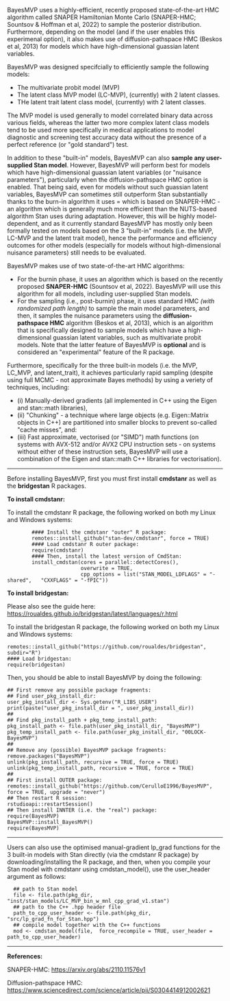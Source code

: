 BayesMVP uses a highly-efficient, recently proposed state-of-the-art HMC algorithm called SNAPER Hamiltonian Monte Carlo (SNAPER-HMC; Sountsov & Hoffman et al, 2022) to sample the posterior distribution. 
Furthermore, depending on the model (and if the user enables this experimenal option), it also makes use of diffusion-pathspace HMC (Beskos et al, 2013) for models which have high-dimensional guassian latent variables. 

BayesMVP was designed specifcially to efficiently sample the following models:
- The multivariate probit model (MVP)
- The latent class MVP model (LC-MVP), (currently) with 2 latent classes. 
- THe latent trait latent class model, (currently) with 2 latent classes.

The MVP model is used generally to model correlated binary data across various fields, whereas the latter two more complex latent class models tend to be used more specifically in medical
applications to model diagnostic and screening test accuracy data without the presence of a perfect reference (or "gold standard") test. 

In addition to these "built-in" models, BayesMVP can also **sample any user-supplied Stan model**. However, BayesMVP will perform best for models which 
have high-dimensional guassian latent variables (or "nuisance parameters"), particularly when the diffusion-pathspace
HMC option is enabled. That being said, even for models without such guassian latent variables, BayesMVP can sometimes 
still outperform Stan substantially thanks to the burn-in algorithm it uses = which is based on SNAPER-HMC - an algorithm 
which is generally much more efficient than the NUTS-based algorithm Stan uses during adaptation. However, this will be highly
model-dependent, and as it currently standard BayesMVP has mostly only been formally tested on models based on the 3 "built-in" 
models (i.e. the MVP, LC-MVP and the latent trait model), hence the performance and efficiency outcomes for other models 
(especially for models without high-dimensional nuisance parameters) still needs to be evaluated. 

BayesMVP makes use of two state-of-the-art HMC algorithms:

- For the burnin phase, it uses an algorithm which is based on the recently proposed **SNAPER-HMC** (Sountsov et al, 2022). BayesMVP will use this algorithm for all models, including user-supplied Stan models. 
- For the sampling (i.e., post-burnin) phase, it uses standard HMC _(with randomized path length)_ to sample the main model parameters, and then, it samples the nuisance parameters using the **diffusion-pathspace HMC** algorithm (Beskos et al, 2013), which is an algorithm that is specifically designed to sample models which have a high-dimensional guassian latent variables, such as multivariate probit models. Note that the latter feature of BayesMVP is **optional** and is considered an "experimental" feature of the R package. 

Furthermore, specifically for the three built-in models (i.e. the MVP, LC_MVP, and latent_trait), 
it achieves particularly rapid sampling (despite using full MCMC - not approximate Bayes methods) by using a veriety of techniques, including:
- (i) Manually-derived gradients (all implemented in C++ using the Eigen and stan::math libraries),
- (ii) "Chunking" - a technique where large objects (e.g. Eigen::Matrix objects in C++) are partitioned into smaller blocks to prevent so-called "cache misses", and:
- (iii) Fast approximate, vectorised (or "SIMD") math functions (on systems with AVX-512 and/or AVX2 CPU instruction sets - on systems without either of these instruction sets, BayesMVP will use a combination of the Eigen and stan::math C++ libraries for vectorisation).  

--------------------------------------------------------------------------------------------------------------------------------------
Before installing BayesMVP, first you must first install **cmdstanr** as well as the **bridgestan** R packages. 

**To install cmdstanr:**

To install the cmdstanr R package, the following worked on both my Linux and Windows systems:

```
        #### Install the cmdstanr "outer" R package:
        remotes::install_github("stan-dev/cmdstanr", force = TRUE)
        #### Load cmdstanr R outer package:
        require(cmdstanr) 
        #### Then, install the latest version of CmdStan:
        install_cmdstan(cores = parallel::detectCores(),
                        overwrite = TRUE,
                        cpp_options = list("STAN_MODEL_LDFLAGS" = "-shared",   "CXXFLAGS" = "-fPIC"))
```
               
   

**To install bridgestan:**

Please also see the guide here: https://roualdes.github.io/bridgestan/latest/languages/r.html

To install the bridgestan R package, the following worked on both my Linux and Windows systems:

```
remotes::install_github("https://github.com/roualdes/bridgestan", subdir="R")
#### Load bridgestan:
require(bridgestan)
```


Then, you should be able to install BayesMVP by doing the following:

```
## First remove any possible package fragments:
## Find user_pkg_install_dir:
user_pkg_install_dir <- Sys.getenv("R_LIBS_USER")
print(paste("user_pkg_install_dir = ", user_pkg_install_dir))
##
## Find pkg_install_path + pkg_temp_install_path:
pkg_install_path <- file.path(user_pkg_install_dir, "BayesMVP")
pkg_temp_install_path <- file.path(user_pkg_install_dir, "00LOCK-BayesMVP")
##
## Remove any (possible) BayesMVP package fragments:
remove.packages("BayesMVP")
unlink(pkg_install_path, recursive = TRUE, force = TRUE)
unlink(pkg_temp_install_path, recursive = TRUE, force = TRUE)
##
## First install OUTER package:
remotes::install_github("https://github.com/CerulloE1996/BayesMVP", force = TRUE, upgrade = "never")
## Then restart R session:
rstudioapi::restartSession()
## Then install INNTER (i.e. the "real") package:
require(BayesMVP)
BayesMVP::install_BayesMVP()
require(BayesMVP)
```


--------------------------------------------------------------------------------------------------------------------------------------


Users can also use the optimised manual-gradient lp_grad functions for the 3 built-in models with Stan directly 
(via the cmdstanr R package) by downloading/installing the R package, and  then, when you compile your Stan model 
with cmdstanr using cmdstan_model(), use the user_header argument as follows: 

      ## path to Stan model
      file <- file.path(pkg_dir, "inst/stan_models/LC_MVP_bin_w_mnl_cpp_grad_v1.stan") 
      ## path to the C++ .hpp header file
      path_to_cpp_user_header <- file.path(pkg_dir, "src/lp_grad_fn_for_Stan.hpp") 
      ## compile model together with the C++ functions
      mod <- cmdstan_model(file,  force_recompile = TRUE, user_header = path_to_cpp_user_header) 




--------------------------------------------------------------------------------------------------------------------------------------



**References:**

SNAPER-HMC:  https://arxiv.org/abs/2110.11576v1

Diffusion-pathspace HMC: https://www.sciencedirect.com/science/article/pii/S0304414912002621
